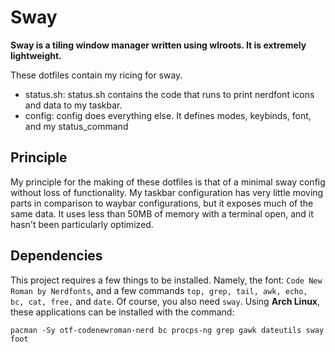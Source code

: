# Sway
**Sway is a tiling window manager written using wlroots. It is extremely lightweight.**

These dotfiles contain my ricing for sway.
 - status.sh: status.sh contains the code that runs to print nerdfont icons and data to my taskbar.
 - config: config does everything else. It defines modes, keybinds, font, and my status_command
## Principle
My principle for the making of these dotfiles is that of a minimal sway config without loss of functionality. My taskbar configuration has very little moving parts in comparison to waybar configurations, but it exposes much of the same data. It uses less than 50MB of memory with a terminal open, and it hasn't been particularly optimized.
## Dependencies
This project requires a few things to be installed. Namely, the font: `Code New Roman by Nerdfonts`, and a few commands `top, grep, tail, awk, echo, bc, cat, free,` and `date`. Of course, you also need `sway`.
Using **Arch Linux**, these applications can be installed with the command:
```
pacman -Sy otf-codenewroman-nerd bc procps-ng grep gawk dateutils sway foot
```

